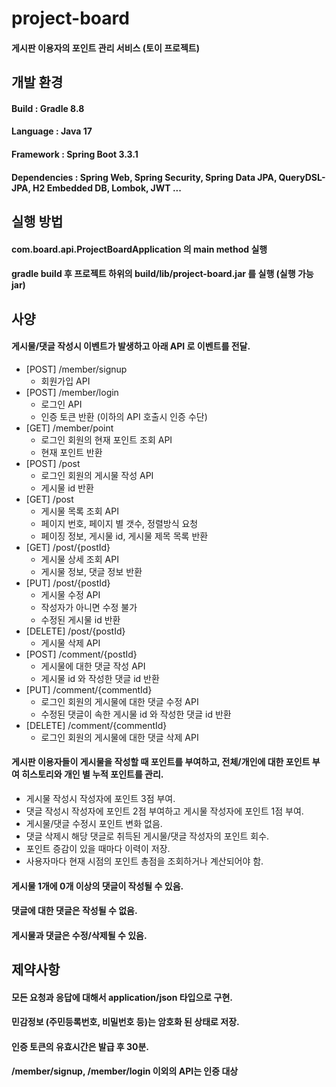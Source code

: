 # project-board
#### 게시판 이용자의 포인트 관리 서비스 (토이 프로젝트)

## 개발 환경

#### Build : Gradle 8.8
#### Language : Java 17
#### Framework : Spring Boot 3.3.1
#### Dependencies : Spring Web, Spring Security, Spring Data JPA, QueryDSL-JPA, H2 Embedded DB, Lombok, JWT ...



## 실행 방법

#### com.board.api.ProjectBoardApplication 의 main method 실행
#### gradle build 후 프로젝트 하위의 build/lib/project-board.jar 를 실행 (실행 가능 jar)

## 사양

#### 게시물/댓글 작성시 이벤트가 발생하고 아래 API 로 이벤트를 전달.
* [POST] /member/signup
  * 회원가입 API
* [POST] /member/login
  * 로그인 API 
  * 인증 토큰 반환 (이하의 API 호출시 인증 수단)
* [GET] /member/point
  * 로그인 회원의 현재 포인트 조회 API
  * 현재 포인트 반환
* [POST] /post
  * 로그인 회원의 게시물 작성 API
  * 게시물 id 반환
* [GET] /post
  * 게시물 목록 조회 API
  * 페이지 번호, 페이지 별 갯수, 정렬방식 요청
  * 페이징 정보, 게시물 id, 게시물 제목 목록 반환
* [GET] /post/{postId}
  * 게시물 상세 조회 API
  * 게시물 정보, 댓글 정보 반환
* [PUT] /post/{postId}
  * 게시물 수정 API
  * 작성자가 아니면 수정 불가
  * 수정된 게시물 id 반환
* [DELETE] /post/{postId}
  * 게시물 삭제 API
* [POST] /comment/{postId}
  * 게시물에 대한 댓글 작성 API
  * 게시물 id 와 작성한 댓글 id 반환
* [PUT] /comment/{commentId}
  * 로그인 회원의 게시물에 대한 댓글 수정 API
  * 수정된 댓글이 속한 게시물 id 와 작성한 댓글 id 반환
* [DELETE] /comment/{commentId}
  * 로그인 회원의 게시물에 대한 댓글 삭제 API

#### 게시판 이용자들이 게시물을 작성할 때 포인트를 부여하고, 전체/개인에 대한 포인트 부여 히스토리와 개인 별 누적 포인트를 관리.
* 게시물 작성시 작성자에 포인트 3점 부여.
* 댓글 작성시 작성자에 포인트 2점 부여하고 게시물 작성자에 포인트 1점 부여.
* 게시물/댓글 수정시 포인트 변화 없음.
* 댓글 삭제시 해당 댓글로 취득된 게시물/댓글 작성자의 포인트 회수. 
* 포인트 증감이 있을 때마다 이력이 저장.
* 사용자마다 현재 시점의 포인트 총점을 조회하거나 계산되어야 함.
#### 게시물 1개에 0개 이상의 댓글이 작성될 수 있음.
#### 댓글에 대한 댓글은 작성될 수 없음.
#### 게시물과 댓글은 수정/삭제될 수 있음.


## 제약사항

#### 모든 요청과 응답에 대해서 application/json 타입으로 구현.
#### 민감정보 (주민등록번호, 비밀번호 등)는 암호화 된 상태로 저장.
#### 인증 토큰의 유효시간은 발급 후 30분.
#### /member/signup, /member/login 이외의 API는 인증 대상